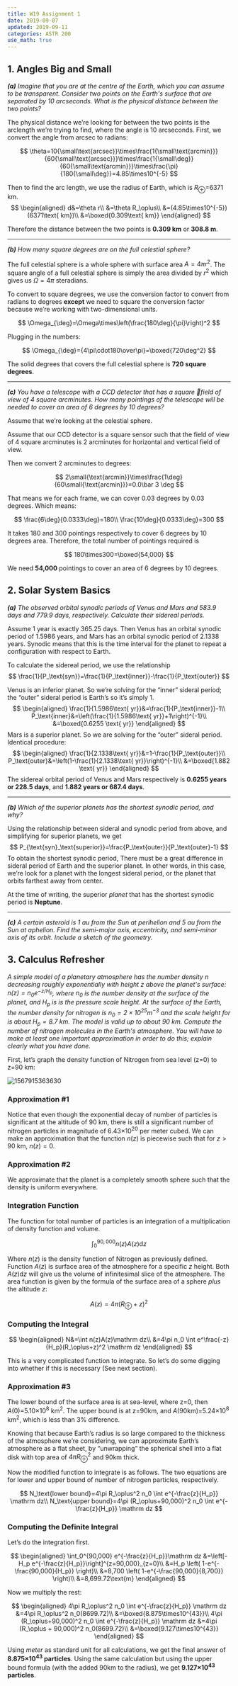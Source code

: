 ```yaml
---
title: W19 Assignment 1
date: 2019-09-07
updated: 2019-09-11
categories: ASTR 200
use_math: true
---
```


## 1. Angles Big and Small

*__(a)__ Imagine that you are at the centre of the Earth, which you can assume to be transparent. Consider two points on the Earth's surface that are separated by 10 arcseconds. What is the physical distance between the two points?*

The physical distance we’re looking for between the two points is the arclength we’re trying to find, where the angle is 10 arcseconds. First, we convert the angle from arcsec to radians:

$$
\theta=10{\small\text{arcsec}}\times\frac{1{\small\text{arcmin}}}{60{\small\text{arcsec}}}\times\frac{1{\small\deg}}{60{\small\text{arcmin}}}\times\frac{\pi}{180{\small\deg}}=4.85\times10^{-5}
$$

Then to find the arc length, we use the radius of Earth, which is $R_\oplus$=6371 km.
$$
\begin{aligned}
d&=\theta r\\
&=\theta R_\oplus\\
&=(4.85\times10^{-5})(6371\text{ km})\\
&=\boxed{0.309\text{ km}}
\end{aligned}
$$

Therefore the distance between the two points is **0.309 km** or **308.8 m**.

---

*__(b)__ How many square degrees are on the full celestial sphere?*

The full celestial sphere is a whole sphere with surface area $A=4\pi r^2$. The square angle of a full celestial sphere is simply the area divided by $r^2$ which gives us $\Omega=4\pi$ steradians.

To convert to square degrees, we use the conversion factor to convert from radians to degrees **except** we need to square the conversion factor because we’re working with two-dimensional units.

$$
\Omega_{\deg}=\Omega\times\left(\frac{180\deg}{\pi}\right)^2
$$

Plugging in the numbers:

$$
\Omega_{\deg}={4\pi\cdot180\over\pi}=\boxed{720\deg^2}
$$

The solid degrees that covers the full celestial sphere is **720 square degrees**.

---

*__(c)__ You have a telescope with a CCD detector that has a square field of view of 4 square arcminutes. How many pointings of the telescope will be needed to cover an area of 6 degrees by 10 degrees?*

Assume that we’re looking at the celestial sphere.

Assume that our CCD detector is a square sensor such that the field of view of 4 square arcminutes is 2 arcminutes for horizontal and vertical field of view.

Then we convert 2 arcminutes to degrees:

$$
2\small{\text{arcmin}}\times\frac{1\deg}{60\small{\text{arcmin}}}=0.0\bar 3 \deg
$$

That means we for each frame, we can cover 0.03 degrees by 0.03 degrees. Which means:

$$
\frac{6\deg}{0.0333\deg}=180\\
\frac{10\deg}{0.0333\deg}=300
$$

It takes 180 and 300 pointings respectively to cover 6 degrees by 10 degrees area. Therefore, the total number of pointings required is

$$
180\times300=\boxed{54,000}
$$

We need **54,000** pointings to cover an area of 6 degrees by 10 degrees.

## 2. Solar System Basics

*__(a)__ The observed orbital synodic periods of Venus and Mars and 583.9 days and 779.9 days, respectively. Calculate their sidereal periods.*

Assume 1 year is exactly 365.25 days. Then Venus has an orbital synodic period of 1.5986 years, and Mars has an orbital synodic period of 2.1338 years. Synodic means that this is the time interval for the planet to repeat a configuration with respect to Earth.

To calculate the sidereal period, we use the relationship
$$
\frac{1}{P_\text{syn}}=\frac{1}{P_\text{inner}}-\frac{1}{P_\text{outer}}
$$

Venus is an inferior planet. So we’re solving for the “inner” sideral period; the “outer” sideral period is Earth’s so it’s simply 1.
$$
\begin{aligned}
\frac{1}{1.5986\text{ yr}}&=\frac{1}{P_\text{inner}}-1\\
P_\text{inner}&=\left(\frac{1}{1.5986\text{ yr}}+1\right)^{-1}\\
&=\boxed{0.6255 \text{ yr}}
\end{aligned}
$$
Mars is a superior planet. So we are solving for the “outer” sideral period. Identical procedure:
$$
\begin{aligned}
\frac{1}{2.1338\text{ yr}}&=1-\frac{1}{P_\text{outer}}\\
P_\text{outer}&=\left(1-\frac{1}{2.1338\text{ yr}}\right)^{-1}\\
&=\boxed{1.882 \text{ yr}}
\end{aligned}
$$
The sidereal orbital period of Venus and Mars respectively is **0.6255 years or 228.5 days**, and **1.882 years or 687.4 days**.

---

*__(b)__ Which of the superior planets has the shortest synodic period, and why?*

Using the relationship between sideral and synodic period from above, and simplifying for superior planets, we get
$$
P_{\text{syn}_\text{superior}}=\frac{P_\text{outer}}{P_\text{outer}-1}
$$
To obtain the shortest synodic period, There must be a great difference in sideral period of Earth and the superior planet. In other words, in this case, we’re look for a planet with the longest sideral period, or the planet that orbits farthest away from center.

At the time of writing, the superior *planet* that has the shortest synodic period is **Neptune**.

---

*__(c)__ A certain asteroid is 1 au from the Sun at perihelion and 5 au from the Sun at aphelion. Find the semi-major axis, eccentricity, and semi-minor axis of its orbit. Include a sketch of the geometry.*






## 3. Calculus Refresher

*A simple model of a planetary atmosphere has the number density $n$ decreasing roughly exponentially with height $z$ above the planet's surface: $n(z)=n_0e^{-z/H_p}$, where $n_0$ is the number density at the surface of the planet, and $H_p$ is is the pressure scale height. At the surface of the Earth, the number density for nitrogen is $n_0=2\times 10^{25} \text{m}^{-3}$ and the scale height for is about $H_p=8.7$ km. The model is valid up to about 90 km. Compute the number of nitrogen molecules in the Earth's atmosphere. You will have to make at least one important approximation in order to do this; explain clearly what you have done.*

First, let’s graph the density function of Nitrogen from sea level (z=0) to z=90 km:

![1567915363630](assets/asn1/1567915363630.png)

### Approximation #1

Notice that even though the exponential decay of number of particles is significant at the altitude of 90 km, there is still a significant number of nitrogen particles in magnitude of 6.43&times;10<sup>20</sup> per meter cubed. We can make an approximation that the function $n(z)$ is piecewise such that for $z>90$ km, $n(z)=0$.

### Approximation #2

We approximate that the planet is a completely smooth sphere such that the density is uniform everywhere.

### Integration Function

The function for total number of particles is an integration of a multiplication of density function and volume.

$$
\int_0^{90,000}n(z)A(z)\mathrm dz
$$

Where $n(z)$ is the density function of Nitrogen as previously defined. Function $A(z)$ is surface area of the atmosphere for a specific $z$ height. Both $A(z)\mathrm dz$ will give us the volume of infinitesimal slice of the atmosphere. The area function is given by the formula of the surface area of a sphere *plus* the altitude $z$:

$$
A(z)=4\pi (R_\oplus+z)^2
$$


### Computing the Integral

$$
\begin{aligned}
N&=\int n(z)A(z)\mathrm dz\\
&=4\pi n_0 \int e^\frac{-z}{H_p}(R_\oplus+z)^2 \mathrm dz
\end{aligned}
$$

This is a very complicated function to integrate. So let’s do some digging into whether if this is necessary (See next section).

### Approximation #3

The lower bound of the surface area is at sea-level, where z=0, then $A(0)$=5.10&times;10<sup>8</sup> km<sup>2</sup>. The upper bound is at z=90km, and $A(90\text{km})$=5.24&times;10<sup>8</sup> km<sup>2</sup>, which is less than 3% difference.

Knowing that because Earth’s radius is so large compared to the thickness of the atmosphere we’re considering, we can approximate Earth’s atmosphere as a flat sheet, by “unwrapping” the spherical shell into a flat disk with top area of $4\pi R_\oplus^2$ and 90km thick.

Now the modified function to integrate is as follows. The two equations are for lower and upper bound of number of nitrogen particles, respectively.

$$
N_\text{lower bound}=4\pi R_\oplus^2 n_0 \int e^{-\frac{z}{H_p}} \mathrm dz\\
N_\text{upper bound}=4\pi (R_\oplus+90,000)^2 n_0 \int e^{-\frac{z}{H_p}} \mathrm dz
$$

### Computing the Definite Integral

Let’s do the integration first.

$$
\begin{aligned}
\int_0^{90,000} e^{-\frac{z}{H_p}}\mathrm dz &=\left[-H_p e^{-\frac{z}{H_p}}\right]^{z=90,000}_{z=0}\\
&=H_p \left( 1-e^{-\frac{90,000}{H_p}} \right)\\
&=8,700 \left( 1-e^{-\frac{90,000}{8,700}} \right)\\
&=8,699.72\text{m}
\end{aligned}
$$

Now we multiply the rest:

$$
\begin{aligned}
4\pi R_\oplus^2 n_0 \int e^{-\frac{z}{H_p}} \mathrm dz &=4\pi R_\oplus^2 n_0(8699.72)\\
&=\boxed{8.875\times10^{43}}\\
4\pi (R_\oplus+90,000)^2 n_0 \int e^{-\frac{z}{H_p}} \mathrm dz &=4\pi (R_\oplus + 90,000)^2 n_0(8699.72)\\
&=\boxed{9.127\times10^{43}}
\end{aligned}
$$

Using *meter* as standard unit for all calculations, we get the final answer of **8.875&times;10<sup>43</sup> particles**. Using the same calculation but using the upper bound formula (with the added 90km to the radius), we get **9.127&times;10<sup>43</sup> particles**.

